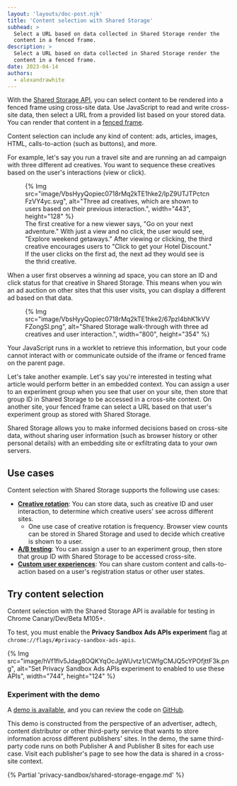 ```yaml
---
layout: 'layouts/doc-post.njk'
title: 'Content selection with Shared Storage'
subhead: >
  Select a URL based on data collected in Shared Storage render the
  content in a fenced frame.
description: >
  Select a URL based on data collected in Shared Storage render the
  content in a fenced frame.
date: 2023-04-14
authors:
  - alexandrawhite
---
```



With the [Shared Storage API](/docs/privacy-sandbox/shared-storage/), you can
select content to be rendered into a fenced frame using cross-site data. Use
JavaScript to read and write cross-site data, then select a URL from a provided
list based on your stored data. You can render that content in a [fenced frame](/docs/privacy-sandbox/fenced-frame/).

Content selection can include any kind of content: ads, articles, images, HTML,
calls-to-action (such as buttons), and more.

For example, let's say you run a travel site and are running an ad campaign
with three different ad creatives. You want to sequence these creatives based
on the user's interactions (view or click).

<figure>
  {% Img
    src="image/VbsHyyQopiec0718rMq2kTE1hke2/IpZ9UTJTPctcnFzVY4yc.svg",  alt="Three ad creatives, which are shown to users based on their previous interaction.", width="443", height="128"
    %}
<figcaption>The first creative for a new viewer says, "Go on your next adventure." With just a view and no click, the user would see, "Explore weekend getaways." After viewing or clicking, the third creative encourages users to "Click to get your Hotel Discount." If the user clicks on the first ad, the next ad they would see is the thrid creative.</figcaption>
</figure>

When a user first observes a winning ad space, you can store an ID and click status for that creative in Shared Storage. This means when you win an ad auction on other sites that this user visits, you can display a different ad based on that data.

<figure>
{% Img
  src="image/VbsHyyQopiec0718rMq2kTE1hke2/67pzl4bhK1kVVFZongSl.png",
  alt="Shared Storage walk-through with three ad creatives and user interaction.",
  width="800", height="354" %}
</figure>

Your JavaScript runs in a worklet to retrieve this information, but your code
cannot interact with or communicate outside of the iframe or fenced frame on
the parent page.

Let's take another example. Let's say you're interested in testing what article
would perform better in an embedded context. You can assign a user to an
experiment group when you see that user on your site, then store that group ID
in Shared Storage to be accessed in a cross-site context. On another site, your
fenced frame can select a URL based on that user's experiment group as stored
with Shared Storage.

Shared Storage allows you to make informed decisions based on cross-site data,
without sharing user information (such as browser history or other personal
details) with an embedding site or exfiltrating data to your own servers.

## Use cases

Content selection with Shared Storage supports the following use cases:

* **[Creative rotation](/docs/privacy-sandbox/shared-storage/creative-rotation/)**:
  You can store data, such as creative ID and user interaction, to determine
  which creative users' see across different sites.
  * One use case of creative rotation is frequency. Browser view counts can be
    stored in Shared Storage and used to decide which creative is shown to a user.
* **[A/B testing](/docs/privacy-sandbox/shared-storage/ab-testing/)**: You can
  assign a user to an experiment group, then store that group ID with Shared
  Storage to be accessed cross-site.
* **[Custom user experiences](/docs/privacy-sandbox/shared-storage/known-customer/)**:
  You can share custom content and calls-to-action based on a user's
  registration status or other user states.

## Try content selection

Content selection with the Shared Storage API is available for testing in Chrome Canary/Dev/Beta M105+.

To test, you must enable the **Privacy Sandbox Ads APIs experiment** flag at `chrome://flags/#privacy-sandbox-ads-apis`.

{% Img
	src="image/hVf1flv5Jdag8OQKYqOcJgWUvtz1/CWfgCMJQ5cYPOfjttF3k.png",
	alt="Set Privacy Sandbox Ads APIs experiment to enabled to use these APIs",
	width="744", height="124"
%}

### Experiment with the demo

A [demo is available](https://shared-storage-demo.web.app/), and you can review the code on [GitHub](https://github.com/GoogleChromeLabs/shared-storage-demo).

This demo is constructed from the perspective of an advertiser, adtech, content
distributor or other third-party service that wants to store information across
different publishers' sites. In the demo, the same third-party code runs on
both Publisher A and Publisher B sites for each use case. Visit each
publisher's page to see how the data is shared in a cross-site context.

{% Partial 'privacy-sandbox/shared-storage-engage.md' %}

